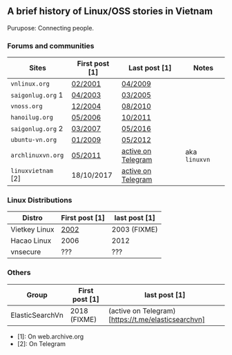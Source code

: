## A brief history of Linux/OSS stories in Vietnam

Purupose: Connecting people.

### Forums and communities

| Sites | First post [1] | Last post [1] | Notes |
| ----- | -------------- | ------------- | ----- |
| `vnlinux.org`     | [02/2001](http://web.archive.org/web/20010302124025/http://www.vnlinux.org/)            | [04/2009](http://web.archive.org/web/20090416151407/http://www.vnlinux.org/sitemoi/) | |
| `saigonlug.org` 1 | [04/2003](http://web.archive.org/web/20030410040323/http://www.saigonlug.org/)          | [03/2005](http://web.archive.org/web/20050311041721/http://www.saigonlug.org/) | |
| `vnoss.org`       | [12/2004](http://web.archive.org/web/20041204135337/http://www.vnoss.org/)              | [08/2010](http://web.archive.org/web/20100828081348/http://forum.vnoss.org/) | |
| `hanoilug.org`    | [05/2006](http://web.archive.org/web/20060529064527/http://www.hanoilug.org/dokuwiki/)  | [10/2011](http://web.archive.org/web/20160726182130/http://blog.hanoilug.org/) | |
| `saigonlug.org` 2 | [03/2007](http://web.archive.org/web/20070323002625/http://saigonlug.org/)              | [05/2016](http://web.archive.org/web/20190309201845/http://l.archlinuxvn.org/saigonlug/msg02723.html) | |
| `ubuntu-vn.org`   | [01/2009](http://web.archive.org/web/20090116142939/http://ubuntu-vn.org/)              | [05/2012](http://web.archive.org/web/20181114114854/http://ubuntu-vn.org/) | |
| `archlinuxvn.org` | [05/2011](http://web.archive.org/web/20180627163129/http://l.archlinuxvn.org/archlinuxvn/msg02551.html) | [active on Telegram](https://t.me/linuxvn) | aka `linuxvn` |
| `linuxvietnam` [2]  | 18/10/2017 | [active on Telegram](https://t.me/linuxvietnam) |

### Linux Distributions

| Distro        | First post [1] | last post [1] |
| ------------- | -------------- | ------------- |
| Vietkey Linux | [2002](http://web.archive.org/web/20021124084016/http://linux.vietkey.net/) | 2003 (FIXME) |
| Hacao Linux   | 2006 | 2012 | |
| vnsecure      | ???  | ???  | part of `vnlinux.org` |

### Others

| Group           | First post [1] | last post [1] |
| --------------- | -------------- | ------------- |
| ElasticSearchVn | 2018 (FIXME)   | (active on Telegram)[https://t.me/elasticsearchvn] |

- [1]: On web.archive.org
- [2]: On Telegram
